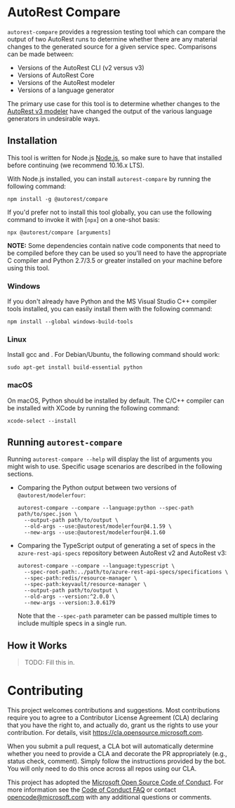 # AutoRest Compare

`autorest-compare` provides a regression testing tool which can compare the
output of two AutoRest runs to determine whether there are any material changes
to the generated source for a given service spec.  Comparisons can be made between:

- Versions of the AutoRest CLI (v2 versus v3)
- Versions of AutoRest Core
- Versions of the AutoRest modeler
- Versions of a language generator

The primary use case for this tool is to determine whether changes to the
[AutoRest v3 modeler](https://github.com/Azure/autorest.modelerfour) have
changed the output of the various language generators in undesirable ways.

## Installation

This tool is written for Node.js [Node.js](https://nodejs.org/en/), so make sure
to have that installed before continuing (we recommend 10.16.x LTS).

With Node.js installed, you can install `autorest-compare` by running the
following command:

```shell
npm install -g @autorest/compare
```

If you'd prefer not to install this tool globally, you can use the following
command to invoke it with [`npx`] on a one-shot basis:

```
npx @autorest/compare [arguments]
```

**NOTE:** Some dependencies contain native code components that need to be
compiled before they can be used so you'll need to have the appropriate C
compiler and Python 2.7/3.5 or greater installed on your machine before using
this tool.

### Windows

If you don't already have Python and the MS Visual Studio C++ compiler tools
installed, you can easily install them with the following command:

```shell
npm install --global windows-build-tools
```

### Linux

Install gcc and  . For Debian/Ubuntu, the following command should work:

```shell
sudo apt-get install build-essential python
```

### macOS

On macOS, Python should be installed by default.  The C/C++ compiler can be
installed with XCode by running the following command:

```shell
xcode-select --install
```

## Running `autorest-compare`

Running `autorest-compare --help` will display the list of arguments you might
wish to use.  Specific usage scenarios are described in the following sections.

* Comparing the Python output between two versions of `@autorest/modelerfour`:

  ```shell
  autorest-compare --compare --language:python --spec-path path/to/spec.json \
    --output-path path/to/output \
    --old-args --use:@autorest/modelerfour@4.1.59 \
    --new-args --use:@autorest/modelerfour@4.1.60
  ```

* Comparing the TypeScript output of generating a set of specs in the
  `azure-rest-api-specs` repository between AutoRest v2 and AutoRest v3:

  ```shell
  autorest-compare --compare --language:typescript \
    --spec-root-path:../path/to/azure-rest-api-specs/specifications \
    --spec-path:redis/resource-manager \
    --spec-path:keyvault/resource-manager \
    --output-path path/to/output \
    --old-args --version:^2.0.0 \
    --new-args --version:3.0.6179
  ```

  Note that the `--spec-path` parameter can be passed multiple times to include
  multiple specs in a single run.

## How it Works

> TODO: Fill this in.


# Contributing

This project welcomes contributions and suggestions.  Most contributions require you to agree to a
Contributor License Agreement (CLA) declaring that you have the right to, and actually do, grant us
the rights to use your contribution. For details, visit https://cla.opensource.microsoft.com.

When you submit a pull request, a CLA bot will automatically determine whether you need to provide
a CLA and decorate the PR appropriately (e.g., status check, comment). Simply follow the instructions
provided by the bot. You will only need to do this once across all repos using our CLA.

This project has adopted the [Microsoft Open Source Code of Conduct](https://opensource.microsoft.com/codeofconduct/).
For more information see the [Code of Conduct FAQ](https://opensource.microsoft.com/codeofconduct/faq/) or
contact [opencode@microsoft.com](mailto:opencode@microsoft.com) with any additional questions or comments.
